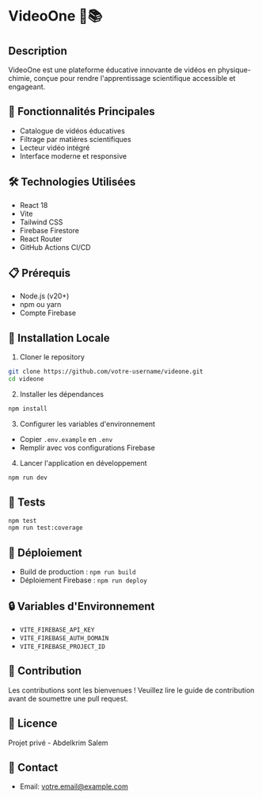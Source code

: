 # VideoOne 🎥📚

## Description
VideoOne est une plateforme éducative innovante de vidéos en physique-chimie, conçue pour rendre l'apprentissage scientifique accessible et engageant.

## 🚀 Fonctionnalités Principales
- Catalogue de vidéos éducatives
- Filtrage par matières scientifiques
- Lecteur vidéo intégré
- Interface moderne et responsive

## 🛠 Technologies Utilisées
- React 18
- Vite
- Tailwind CSS
- Firebase Firestore
- React Router
- GitHub Actions CI/CD

## 📋 Prérequis
- Node.js (v20+)
- npm ou yarn
- Compte Firebase

## 🔧 Installation Locale

1. Cloner le repository
```bash
git clone https://github.com/votre-username/videone.git
cd videone
```

2. Installer les dépendances
```bash
npm install
```

3. Configurer les variables d'environnement
- Copier `.env.example` en `.env`
- Remplir avec vos configurations Firebase

4. Lancer l'application en développement
```bash
npm run dev
```

## 🧪 Tests
```bash
npm test
npm run test:coverage
```

## 🚢 Déploiement
- Build de production : `npm run build`
- Déploiement Firebase : `npm run deploy`

## 🔒 Variables d'Environnement
- `VITE_FIREBASE_API_KEY`
- `VITE_FIREBASE_AUTH_DOMAIN`
- `VITE_FIREBASE_PROJECT_ID`

## 👥 Contribution
Les contributions sont les bienvenues ! Veuillez lire le guide de contribution avant de soumettre une pull request.

## 📄 Licence
Projet privé - Abdelkrim Salem

## 📧 Contact
- Email: votre.email@example.com
